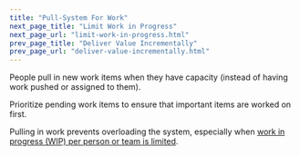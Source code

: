 ```yaml
---
title: "Pull-System For Work"
next_page_title: "Limit Work in Progress"
next_page_url: "limit-work-in-progress.html"
prev_page_title: "Deliver Value Incrementally"
prev_page_url: "deliver-value-incrementally.html"
---
```



<div class="card summary"><div class="card-body">People pull in new work items when they have capacity (instead of having work pushed or assigned to them).
</div></div>

Prioritize pending work items to ensure that important items are worked on first.

Pulling in work prevents overloading the system, especially when [work in progress (WIP) per person or team is limited](limit-work-in-progress.html).
